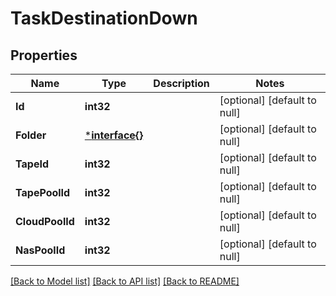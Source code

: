 # TaskDestinationDown

## Properties
Name | Type | Description | Notes
------------ | ------------- | ------------- | -------------
**Id** | **int32** |  | [optional] [default to null]
**Folder** | [***interface{}**](interface{}.md) |  | [optional] [default to null]
**TapeId** | **int32** |  | [optional] [default to null]
**TapePoolId** | **int32** |  | [optional] [default to null]
**CloudPoolId** | **int32** |  | [optional] [default to null]
**NasPoolId** | **int32** |  | [optional] [default to null]

[[Back to Model list]](../README.md#documentation-for-models) [[Back to API list]](../README.md#documentation-for-api-endpoints) [[Back to README]](../README.md)


